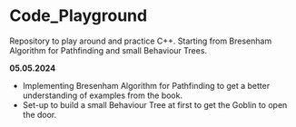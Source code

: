 # Code_Playground
Repository to play around and practice C++. Starting from Bresenham Algorithm for Pathfinding and small Behaviour Trees.

**05.05.2024**
- Implementing Bresenham Algorithm for Pathfinding to get a better understanding of examples from the book.
- Set-up to build a small Behaviour Tree at first to get the Goblin to open the door.

